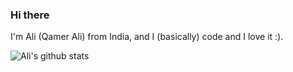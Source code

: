 ### Hi there

I'm Ali (Qamer Ali) from India, and I (basically) code and I love it :).

![Ali's github stats](https://github-readme-stats.vercel.app/api?username=aliqamer&show_icons=true&theme=radical)
